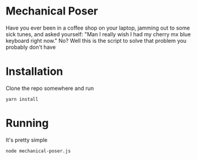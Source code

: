 # Mechanical Poser
Have you ever been in a coffee shop on your laptop, jamming out to some sick tunes, and asked yourself: "Man I really wish I had my cherry mx blue keyboard right now." No? Well this is the script to solve that problem you probably don't have

# Installation
Clone the repo somewhere and run
```
yarn install
```

# Running
It's pretty simple
```
node mechanical-poser.js
```
